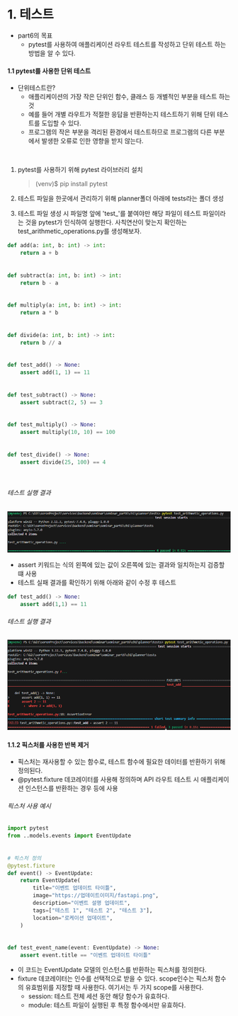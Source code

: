 # 1. 테스트
- part6의 목표
  - pytest를 사용하여 애플리케이션 라우트 테스트를 작성하고 단위 테스트 하는 방법을 알 수 있다.
  

#### 1.1 pytest를 사용한 단위 테스트
- 단위테스트란?
  - 애플리케이션의 가장 작은 단위인 함수, 클래스 등 개별적인 부분을 테스트 하는 것
  - 예를 들어 개별 라우트가 적절한 응답을 반환하는지 테스트하기 위해 단위 테스트를 도입할 수 있다.
  - 프로그램의 작은 부분을 격리된 환경에서 테스트하므로 프로그램의 다른 부분에서 발생한 오류로 인한 영향을 받지 않는다.

<br/>

1. pytest를 사용하기 위해 pytest 라이브러리 설치
    > (venv)$ pip install pytest

1. 테스트 파일을 한곳에서 관리하기 위해 planner폴더 아래에 tests라는 폴더 생성

2. 테스트 파일 생성 시 파일명 앞에 'test_'를 붙여야만 해당 파일이 테스트 파일이라는 것을 pytest가 인식하여 실행한다. 사칙연산이 맞는지 확인하는 test_arithmetic_operations.py를 생성해보자.

```python
def add(a: int, b: int) -> int:
    return a + b


def subtract(a: int, b: int) -> int:
    return b - a


def multiply(a: int, b: int) -> int:
    return a * b


def divide(a: int, b: int) -> int:
    return b // a


def test_add() -> None:
    assert add(1, 1) == 11


def test_subtract() -> None:
    assert subtract(2, 5) == 3


def test_multiply() -> None:
    assert multiply(10, 10) == 100


def test_divide() -> None:
    assert divide(25, 100) == 4    
```

<br/>

###### 테스트 실행 결과
![Alt text](image.png)

- assert 키워드는 식의 왼쪽에 있는 값이 오른쪽에 있는 결과와 일치하는지 검증할 떄 사용
- 테스트 실패 결과를 확인하기 위해 아래와 같이 수정 후 테스트
  
```python
def test_add() -> None:
    assert add(1,1) == 11
```

###### 테스트 실행 결과
![Alt text](image-1.png)

#### 1.1.2 픽스처를 사용한 반복 제거
- 픽스처는 재사용할 수 있는 함수로, 테스트 함수에 필요한 데이터를 반환하기 위해 정의된다.
- @pytest.fixture 데코레이터를 사용해 정의하며 API 라우트 테스트 시 애플리케이션 인스턴스를 반환하는 경우 등에 사용


###### 픽스처 사용 예시
```python
import pytest
from ..models.events import EventUpdate


# 픽스처 정의
@pytest.fixture
def event() -> EventUpdate:
    return EventUpdate(
        title="이벤트 업데이트 타이틀",
        image="https://업데이트이미지/fastapi.png",
        description="이벤트 설명 업데이트",
        tags=["테스트 1", "테스트 2", "테스트 3"],
        location="로케이션 업데이트",
    )


def test_event_name(event: EventUpdate) -> None:
    assert event.title == "이벤트 업데이트 타이틀"
```

- 이 코드는 EventUpdate 모델의 인스턴스를 반환하는 픽스처를 정의한다.
- fixture 데코레이터는 인수를 선택적으로 받을 수 있다. scope인수는 픽스처 함수의 유효범위를 지정할 때 사용한다. 여기서는 두 가지 scope를 사용한다.
  - session: 테스트 전체 세션 동안 해당 함수가 유효하다.
  - module: 테스트 파일이 실행된 후 특정 함수에서만 유효하다.